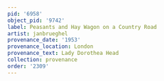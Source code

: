 ```yaml
---
pid: '6958'
object_pid: '9742'
label: Peasants and Hay Wagon on a Country Road
artist: janbrueghel
provenance_date: '1953'
provenance_location: London
provenance_text: Lady Dorothea Head
collection: provenance
order: '2309'
---
```


